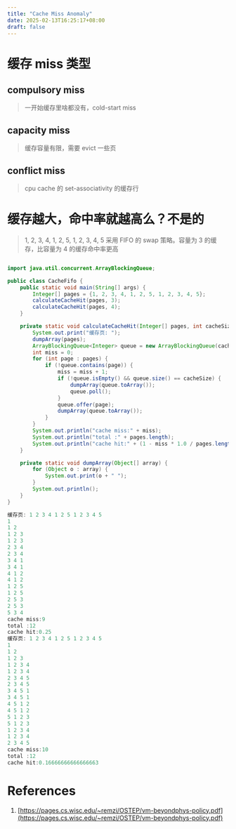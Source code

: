 ```yaml
---
title: "Cache Miss Anomaly"
date: 2025-02-13T16:25:17+08:00
draft: false
---
```


# 缓存 miss 类型

## compulsory miss
> 一开始缓存里啥都没有，cold-start miss
## capacity miss
> 缓存容量有限，需要 evict 一些页
## conflict miss
> cpu cache 的 set-associativity 的缓存行

# 缓存越大，命中率就越高么？不是的

> 1, 2, 3, 4, 1, 2, 5, 1, 2, 3, 4, 5 
> 采用 FIFO 的 swap 策略。容量为 3 的缓存，比容量为 4 的缓存命中率更高

```java

import java.util.concurrent.ArrayBlockingQueue;

public class CacheFifo {
    public static void main(String[] args) {
        Integer[] pages = {1, 2, 3, 4, 1, 2, 5, 1, 2, 3, 4, 5};
        calculateCacheHit(pages, 3);
        calculateCacheHit(pages, 4);
    }

    private static void calculateCacheHit(Integer[] pages, int cacheSize) {
        System.out.print("缓存页: ");
        dumpArray(pages);
        ArrayBlockingQueue<Integer> queue = new ArrayBlockingQueue(cacheSize);
        int miss = 0;
        for (int page : pages) {
            if (!queue.contains(page)) {
                miss = miss + 1;
                if (!queue.isEmpty() && queue.size() == cacheSize) {
                    dumpArray(queue.toArray());
                    queue.poll();
                }
                queue.offer(page);
                dumpArray(queue.toArray());
            }
        }
        System.out.println("cache miss:" + miss);
        System.out.println("total :" + pages.length);
        System.out.println("cache hit:" + (1 - miss * 1.0 / pages.length));
    }

    private static void dumpArray(Object[] array) {
        for (Object o : array) {
            System.out.print(o + " ");
        }
        System.out.println();
    }
}

缓存页: 1 2 3 4 1 2 5 1 2 3 4 5 
1 
1 2 
1 2 3 
1 2 3 
2 3 4 
2 3 4 
3 4 1 
3 4 1 
4 1 2 
4 1 2 
1 2 5 
1 2 5 
2 5 3 
2 5 3 
5 3 4 
cache miss:9
total :12
cache hit:0.25
缓存页: 1 2 3 4 1 2 5 1 2 3 4 5 
1 
1 2 
1 2 3 
1 2 3 4 
1 2 3 4 
2 3 4 5 
2 3 4 5 
3 4 5 1 
3 4 5 1 
4 5 1 2 
4 5 1 2 
5 1 2 3 
5 1 2 3 
1 2 3 4 
1 2 3 4 
2 3 4 5 
cache miss:10
total :12
cache hit:0.16666666666666663

```








# References
1. [https://pages.cs.wisc.edu/~remzi/OSTEP/vm-beyondphys-policy.pdf](https://pages.cs.wisc.edu/~remzi/OSTEP/vm-beyondphys-policy.pdf)